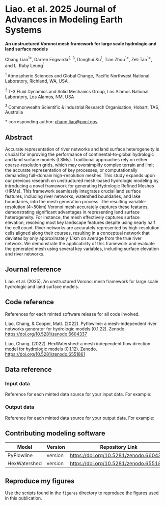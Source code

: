 
# Liao. et al. 2025 Journal of Advances in Modeling Earth Systems

**An unstructured Voronoi mesh framework for large scale hydrologic and land surface models**

Chang Liao<sup>1\*</sup>,
Darren Engwirda<sup>2, 3</sup>,
Donghui Xu<sup>1</sup>,
Tian Zhou<sup>1\*</sup>,
Zeli Tan<sup>1\*</sup>,
and L. Ruby Leung<sup>1</sup>

<sup>1 </sup> Atmospheric Sciences and Global Change, Pacific Northwest National Laboratory, Richland, WA, USA

<sup>2 </sup> T-3 Fluid Dynamics and Solid Mechanics Group, Los Alamos National Laboratory, Los Alamos, NM, USA

<sup>3 </sup> Commonwealth Scientific \& Industrial Research Organisation, Hobart, TAS, Australia

\* corresponding author:  chang.liao@pnnl.gov

## Abstract

Accurate representation of river networks and land surface heterogeneity is crucial for improving the performance of continental-to-global hydrologic and land surface models (LSMs). Traditional approaches rely on either coarse-resolution grids, which may oversimplify complex terrain and limit the accurate representation of key processes, or computationally demanding full-domain high-resolution meshes. This study expands upon our previous research on unstructured mesh-based hydrologic modeling by introducing a novel framework for generating Hydrologic Refined Meshes (HRMs). This framework seamlessly integrates crucial land surface features, including river networks, watershed boundaries, and lake boundaries, into the mesh generation process.
The resulting variable-resolution (4~50km) Voronoi mesh accurately captures these features, demonstrating significant advantages in representing land surface heterogeneity. For instance, the mesh effectively captures surface elevation, resolving most key landscape features despite using nearly half the cell count. River networks are accurately represented by high-resolution cells aligned along their courses, resulting in a conceptual network that deviates by only approximately 1.1km on average from the true river network. We demonstrate the applicability of this framework and evaluate the generated mesh using several key variables, including surface elevation and river networks.

## Journal reference
Liao. et al. (2025). An unstructured Voronoi mesh framework for large scale hydrologic and land surface models.

## Code reference

References for each minted software release for all code involved.

Liao, Chang, & Cooper, Matt. (2022). Pyflowline: a mesh-independent river networks generator for hydrologic models (0.1.22). Zenodo. https://doi.org/10.5281/zenodo.6604337

Liao, Chang. (2022). HexWatershed: a mesh independent flow direction model for hydrologic models (0.1.12). Zenodo. https://doi.org/10.5281/zenodo.6551861


## Data reference

### Input data
Reference for each minted data source for your input data.  For example:



### Output data
Reference for each minted data source for your output data.  For example:



## Contributing modeling software

| Model | Version | Repository Link | DOI |
|-------|---------|-----------------|-----|
| PyFlowline | version | https://doi.org/10.5281/zenodo.6604337 | 10.5281/zenodo.6604337 |
| HexWatershed | version | https://doi.org/10.5281/zenodo.6551861 | 10.5281/zenodo.6551861 |


## Reproduce my figures

Use the scripts found in the `figures` directory to reproduce the figures used in this publication.


